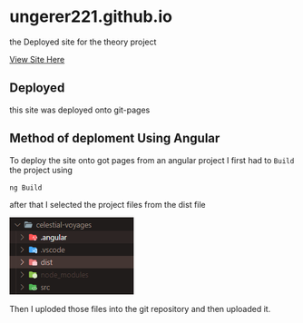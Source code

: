 # ungerer221.github.io
the Deployed site for the theory project

[View Site Here](https://ungerer221.github.io/)

## Deployed 
this site was deployed onto git-pages 

## Method of deploment Using Angular 
To deploy the site onto got pages from an angular project I first had to ```Build``` the project using

```
ng Build
```

after that I selected the project files from the dist file 

<img src="ReadmeAssets\Capture 04.PNG">

Then I uploded those files into the git repository and then uploaded it.